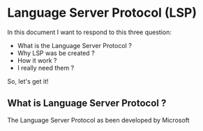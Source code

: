 # Language Server Protocol (LSP)

In this document I want to respond to this three question:

* What is the Language Server Protocol ?
* Why LSP was be created ?
* How it work ?
* I really need them ?

So, let's get it!

## What is Language Server Protocol ?

The Language Server Protocol as been developed by Microsoft

